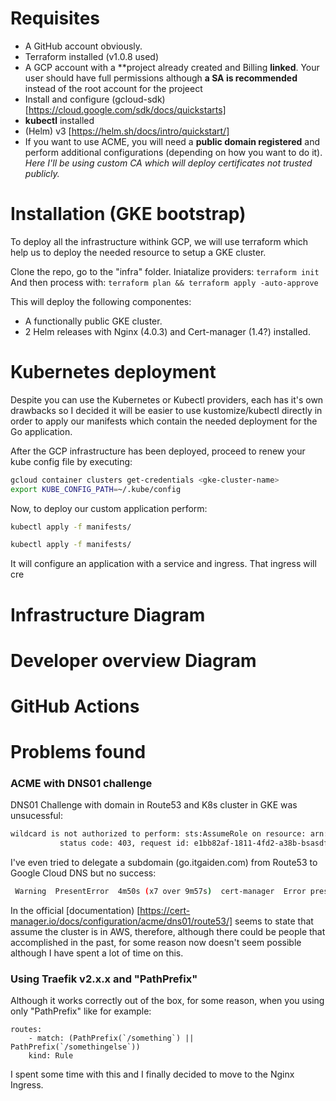 # Requisites

- A GitHub account obviously.
- Terraform installed (v1.0.8 used)
- A GCP account with a **project already created and Billing **linked**. 
Your user should have full permissions although **a SA is recommended** instead of the root account for the projeect
- Install and configure (gcloud-sdk) [https://cloud.google.com/sdk/docs/quickstarts]
- **kubectl** installed
- (Helm) v3 [https://helm.sh/docs/intro/quickstart/]
- If you want to use ACME, you will need a **public domain registered** and perform additional configurations (depending on how you want to do it). *Here I'll be using custom CA which will deploy certificates not trusted publicly.*


# Installation (GKE bootstrap)

To deploy all the infrastructure withink GCP, we will use terraform which help us to deploy the needed resource to setup a
GKE cluster.

Clone the repo, go to the "infra" folder.
Iniatalize providers: `terraform init`
And then process with: `terraform plan && terraform apply -auto-approve`

This will deploy the following componentes:

- A functionally public GKE cluster.
- 2 Helm releases with Nginx (4.0.3) and Cert-manager (1.4?) installed.

# Kubernetes deployment

Despite you can use the Kubernetes or Kubectl providers, each has it's own drawbacks so I decided it will be easier to use
kustomize/kubectl directly in order to apply our manifests which contain the needed deployment for the Go application.

After the GCP infrastructure has been deployed, proceed to renew your kube config file by executing:
```bash
gcloud container clusters get-credentials <gke-cluster-name>
export KUBE_CONFIG_PATH=~/.kube/config
```

Now, to deploy our custom application perform:

```bash
kubectl apply -f manifests/
```

```bash
kubectl apply -f manifests/
```


It will configure an application with a service and ingress. That ingress will cre



# Infrastructure Diagram

# Developer overview Diagram

# GitHub Actions

# Problems found

### ACME with DNS01 challenge

DNS01 Challenge with domain in Route53 and K8s cluster in GKE was unsucessful:
``` bash
wildcard is not authorized to perform: sts:AssumeRole on resource: arn:aws:iam::xxxxxx:policy/DNS-Route53-role
           status code: 403, request id: e1bb82af-1811-4fd2-a38b-bsasdfasdf1
```

I've even tried to delegate a subdomain (go.itgaiden.com) from Route53 to Google Cloud DNS but no success:
``` bash
 Warning  PresentError  4m50s (x7 over 9m57s)  cert-manager  Error presenting challenge: When querying the SOA record for the domain '_acme-challenge.go.itgaiden.com.' using nameservers [10.8.0.10:53], rcode was expected to be 'NOERROR' or 'NXDOMAIN', but got 'SERVFAIL'
```
In the official [documentation) [https://cert-manager.io/docs/configuration/acme/dns01/route53/] seems to state that assume the cluster is in AWS, therefore, although there could be people that accomplished in the past, for some reason now doesn't seem possible although I have spent a lot of time on this.

### Using Traefik v2.x.x and "PathPrefix"

Although it works correctly out of the box, for some reason, when you using only "PathPrefix" like for example:
```
routes:
    - match: (PathPrefix(`/something`) || PathPrefix(`/somethingelse`))
    kind: Rule
```

I spent some time with this and I finally decided to move to the Nginx Ingress.



